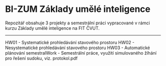 # BI-ZUM Základy umělé inteligence
Repozitář obsahuje 3 projekty a semestrální práci vypracované v rámci kurzu Základy umělé inteligence na FIT ČVUT.

-------------------------------------------------------------------------------------------
HW01 - Systematické prohledávání stavového prostoru
HW02 - Nesystematické prohledávání stavového prostoru
HW03 - Automatické plánování
semestralWork - Semestrální práce, využití simulovaného žíhání pro řešení sudoku, viz. protokol.pdf
